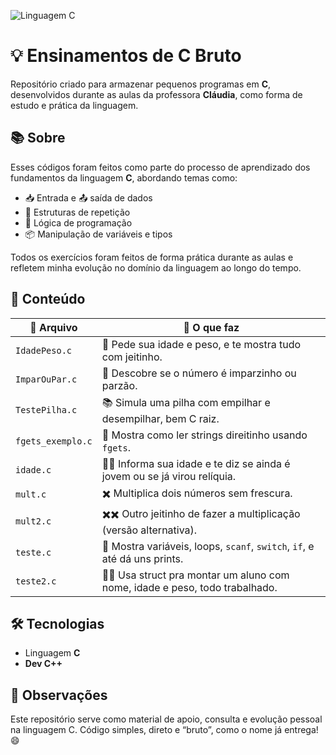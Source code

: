 ![Linguagem C](https://img.shields.io/badge/linguagem-C-blue?style=flat&logo=c)

# 💡 Ensinamentos de C Bruto

Repositório criado para armazenar pequenos programas em **C**, desenvolvidos durante as aulas da professora **Cláudia**, como forma de estudo e prática da linguagem.

## 📚 Sobre

Esses códigos foram feitos como parte do processo de aprendizado dos fundamentos da linguagem **C**, abordando temas como:

- 📥 Entrada e 📤 saída de dados  
- 🔁 Estruturas de repetição  
- 🧠 Lógica de programação  
- 📦 Manipulação de variáveis e tipos  

Todos os exercícios foram feitos de forma prática durante as aulas e refletem minha evolução no domínio da linguagem ao longo do tempo.

## 📂 Conteúdo

| 📄 Arquivo         | 🧠 O que faz                                                                 |
|--------------------|------------------------------------------------------------------------------|
| `IdadePeso.c`      | 👤 Pede sua idade e peso, e te mostra tudo com jeitinho.                     |
| `ImparOuPar.c`     | 🔢 Descobre se o número é imparzinho ou parzão.                              |
| `TestePilha.c`     | 📚 Simula uma pilha com empilhar e desempilhar, bem C raiz.                  |
| `fgets_exemplo.c`  | 🧵 Mostra como ler strings direitinho usando `fgets`.                        |
| `idade.c`          | 👶🧓 Informa sua idade e te diz se ainda é jovem ou se já virou relíquia.    |
| `mult.c`           | ✖️ Multiplica dois números sem frescura.                                     |
| `mult2.c`          | ✖️✖️ Outro jeitinho de fazer a multiplicação (versão alternativa).           |
| `teste.c`          | 🧪 Mostra variáveis, loops, `scanf`, `switch`, `if`, e até dá uns prints.   |
| `teste2.c`         | 🧍‍♀️ Usa struct pra montar um aluno com nome, idade e peso, todo trabalhado.|

## 🛠️ Tecnologias

- Linguagem **C**
- **Dev C++**

## 📝 Observações

Este repositório serve como material de apoio, consulta e evolução pessoal na linguagem C. Código simples, direto e “bruto”, como o nome já entrega! 😄
